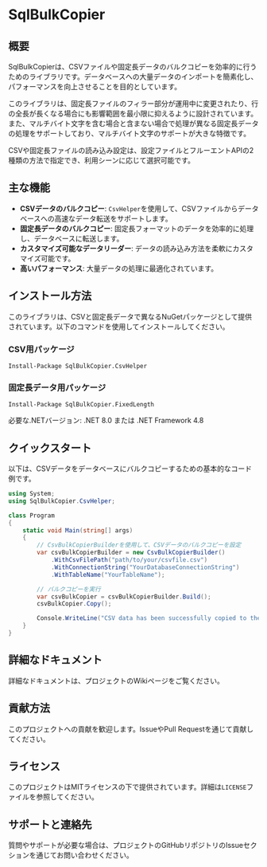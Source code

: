 # SqlBulkCopier

## 概要
SqlBulkCopierは、CSVファイルや固定長データのバルクコピーを効率的に行うためのライブラリです。データベースへの大量データのインポートを簡素化し、パフォーマンスを向上させることを目的としています。

このライブラリは、固定長ファイルのフィラー部分が運用中に変更されたり、行の全長が長くなる場合にも影響範囲を最小限に抑えるように設計されています。また、マルチバイト文字を含む場合と含まない場合で処理が異なる固定長データの処理をサポートしており、マルチバイト文字のサポートが大きな特徴です。

CSVや固定長ファイルの読み込み設定は、設定ファイルとフルーエントAPIの2種類の方法で指定でき、利用シーンに応じて選択可能です。

## 主な機能
- **CSVデータのバルクコピー**: `CsvHelper`を使用して、CSVファイルからデータベースへの高速なデータ転送をサポートします。
- **固定長データのバルクコピー**: 固定長フォーマットのデータを効率的に処理し、データベースに転送します。
- **カスタマイズ可能なデータリーダー**: データの読み込み方法を柔軟にカスタマイズ可能です。
- **高いパフォーマンス**: 大量データの処理に最適化されています。

## インストール方法
このライブラリは、CSVと固定長データで異なるNuGetパッケージとして提供されています。以下のコマンドを使用してインストールしてください。

### CSV用パッケージ
```
Install-Package SqlBulkCopier.CsvHelper
```

### 固定長データ用パッケージ
```
Install-Package SqlBulkCopier.FixedLength
```

必要な.NETバージョン: .NET 8.0 または .NET Framework 4.8

## クイックスタート
以下は、CSVデータをデータベースにバルクコピーするための基本的なコード例です。

```csharp
using System;
using SqlBulkCopier.CsvHelper;

class Program
{
    static void Main(string[] args)
    {
        // CsvBulkCopierBuilderを使用して、CSVデータのバルクコピーを設定
        var csvBulkCopierBuilder = new CsvBulkCopierBuilder()
            .WithCsvFilePath("path/to/your/csvfile.csv")
            .WithConnectionString("YourDatabaseConnectionString")
            .WithTableName("YourTableName");

        // バルクコピーを実行
        var csvBulkCopier = csvBulkCopierBuilder.Build();
        csvBulkCopier.Copy();

        Console.WriteLine("CSV data has been successfully copied to the database.");
    }
}
```

## 詳細なドキュメント
詳細なドキュメントは、プロジェクトのWikiページをご覧ください。

## 貢献方法
このプロジェクトへの貢献を歓迎します。IssueやPull Requestを通じて貢献してください。

## ライセンス
このプロジェクトはMITライセンスの下で提供されています。詳細は`LICENSE`ファイルを参照してください。

## サポートと連絡先
質問やサポートが必要な場合は、プロジェクトのGitHubリポジトリのIssueセクションを通じてお問い合わせください。
